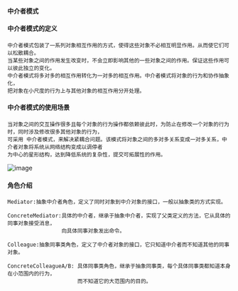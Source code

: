 #### 中介者模式
 
 #### 中介者模式的定义
    中介者模式包装了一系列对象相互作用的方式，使得这些对象不必相互明显作用。从而使它们可以松散耦合。
    当某些对象之间的作用发生改变时，不会立即影响其他的一些对象之间的作用。保证这些作用可以彼此独立的变化。
    中介者模式将多对多的相互作用转化为一对多的相互作用。中介者模式将对象的行为和协作抽象化，
    把对象在小尺度的行为上与其他对象的相互作用分开处理。
     
#### 中介者模式的使用场景
    当对象之间的交互操作很多且每个对象的行为操作都依赖彼此时，为防止在修改一个对象的行为时，同时涉及修改很多其他对象的行为，
    可采用 中介者模式，来解决紧耦合问题。该模式将对象之间的多对多关系变成一对多关系，中介者对象将系统从网络结构变成以调停者
    为中心的星形结构，达到降低系统的复杂性，提交可拓展性的作用。
  ![image](https://github.com/qqhahaboy/designPattern/raw/master/mediator/MediatorUML.png)
#### 角色介绍
    Mediator:抽象中介者角色，定义了同时对象到中介对象的接口，一般以抽象类的方式实现。
     
    ConcreteMediator:具体的中介者，继承于抽象中介者，实现了父类定义的方法，它从具体的同事对象接受消息，
                     向具体同事对象发出命令。
     
    Colleague:抽象同事类角色，定义了中介者对象的接口，它只知道中介者而不知道其他的同事对象。
     
    ConcreteColleagueA/B: 具体同事类角色，继承于抽象同事类，每个具体同事类都知道本身在小范围内的行为，
                          而不知道它的大范围内的目的。
    
